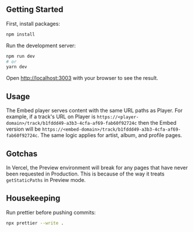 ## Getting Started

First, install packages:

```bash
npm install
```

Run the development server:

```bash
npm run dev
# or
yarn dev
```

Open [http://localhost:3003](http://localhost:3003) with your browser to see the result.

## Usage

The Embed player serves content with the same URL paths as Player. For example, if a track's URL on Player is `https://<player-domain>/track/b1fddd49-a3b3-4cfa-af69-fab60f92724c` then the Embed version will be `https://<embed-domain>/track/b1fddd49-a3b3-4cfa-af69-fab60f92724c`. The same logic applies for artist, album, and profile pages.

## Gotchas

In Vercel, the Preview environment will break for any pages that have never been requested in Production. This is because of the way it treats `getStaticPaths` in Preview mode.

## Housekeeping

Run prettier before pushing commits:

```bash
npx prettier --write .
```
